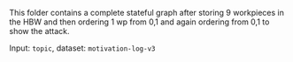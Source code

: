 This folder contains a complete stateful graph after storing 9 workpieces in the HBW and then ordering 1 wp from 0,1 and again ordering from 0,1 to show the attack.

Input: `topic`, dataset: `motivation-log-v3`
